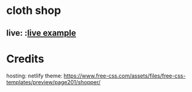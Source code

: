 # cloth shop
## live: :[live example](https://vivek-cloth-shop.netlify.app "example app")

# Credits
hosting: netlify
theme: https://www.free-css.com/assets/files/free-css-templates/preview/page201/shopper/
 